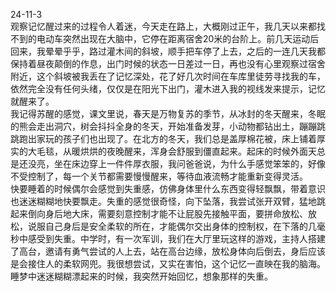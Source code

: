 24-11-3  
观察记忆醒过来的过程令人着迷，今天走在路上，大概刚过正午，我几天以来都找不到的电动车突然出现在大脑中，它停在距离宿舍20米的台阶上。前几天运动后回来，我晕晕乎乎，路过灌木间的斜坡，顺手把车停了上去，之后的一连几天我都保持着昼夜颠倒的作息，出门时候的状态一日差过一日，再也没有心里观察过宿舍附近，这个斜坡被我丢在了记忆深处，花了好几次时间在车库里徒劳寻找我的车，依然完全没有任何头绪，仅仅是在阳光下出门，灌木进入我的视线发来提示，记忆就醒来了。  
我记得苏醒的感觉，课文里说，春天是万物复苏的季节，从冰封的冬天醒来，冬眠的熊会走出洞穴，树会抖抖全身的冬天，开始准备发芽，小动物都钻出土，蹦蹦跳跳跑出家玩的孩子们也出现了。在北方的冬天，我们总是盖厚棉花被，床上铺着厚实的大毛毯，从暖烘烘的夜晚醒来，浑身会舒服到僵直起来。起床的时候外面天总是还没亮，坐在床边穿上一件件厚衣服，我问爸爸说，为什么手感觉笨笨的，好像不受控制了，每一个关节都需要慢慢醒来，等待血液流畅才能重新变得灵活。  
快要睡着的时候偶尔会感觉到失重感，仿佛身体里什么东西变得轻飘飘，带着意识也迷迷糊糊地快要飘走。失重的感觉很奇怪，向下坠落，我尝试张开双臂，猛地跳起来倒向身后地大床，需要刻意控制才能不让屁股先接触平面，要拼命放松、放松，说服自己身后是安全柔软的所在，才能偶尔交出身体的控制权，在下落的几毫秒中感受到失重。中学时，有一次军训，我们在大厅里玩这样的游戏，主持人搭建了高台，邀请有勇气尝试的人上去，站在高台边缘，放松身体向后倒去，身后应该是会接住人的柔软网兜。我很想尝试，又实在害怕，这个记忆一直映在我的脑海。睡梦中迷迷糊糊漂起来的时候，我突然开始回忆，想象那样的失重。  